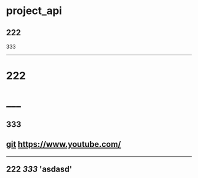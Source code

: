 # project_api
222
---
333
***
<h1> 222 <h1>
___
  
<h2> 333 <h2>
  
[git](https://www.youtube.com/)
<https://www.youtube.com/>
___
**222**
***333***
'asdasd'
